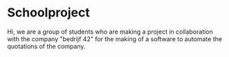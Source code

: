 # Schoolproject
Hi, we are a group of students who are making a project in collaboration with the company "bedrijf 42" for the making of a software to automate the quotations of the company. 
